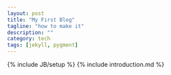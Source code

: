 ```yaml
---
layout: post
title: "My First Blog"
tagline: "how to make it"
description: ""
category: tech
tags: [jekyll, pygment]
---
```

{% include JB/setup %}
{% include introduction.md %}
